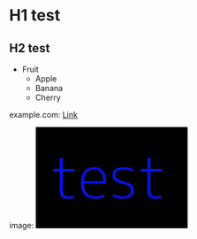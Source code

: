# H1 test

## H2 test

- Fruit
  - Apple
  - Banana
  - Cherry

example.com: [Link](https://example.com)

image: ![画像](./assets/test.jpg)
